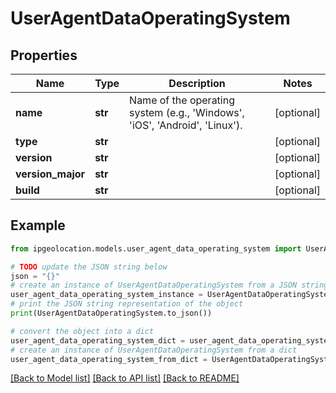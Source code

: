 # UserAgentDataOperatingSystem


## Properties

Name | Type | Description | Notes
------------ | ------------- | ------------- | -------------
**name** | **str** | 	Name of the operating system (e.g., 'Windows', 'iOS', 'Android', 'Linux'). | [optional] 
**type** | **str** |  | [optional] 
**version** | **str** |  | [optional] 
**version_major** | **str** |  | [optional] 
**build** | **str** |  | [optional] 

## Example

```python
from ipgeolocation.models.user_agent_data_operating_system import UserAgentDataOperatingSystem

# TODO update the JSON string below
json = "{}"
# create an instance of UserAgentDataOperatingSystem from a JSON string
user_agent_data_operating_system_instance = UserAgentDataOperatingSystem.from_json(json)
# print the JSON string representation of the object
print(UserAgentDataOperatingSystem.to_json())

# convert the object into a dict
user_agent_data_operating_system_dict = user_agent_data_operating_system_instance.to_dict()
# create an instance of UserAgentDataOperatingSystem from a dict
user_agent_data_operating_system_from_dict = UserAgentDataOperatingSystem.from_dict(user_agent_data_operating_system_dict)
```
[[Back to Model list]](../README.md#documentation-for-models) [[Back to API list]](../README.md#documentation-for-api-endpoints) [[Back to README]](../README.md)


